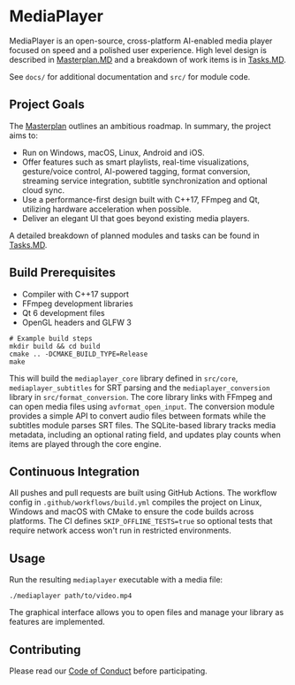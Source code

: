 # MediaPlayer

MediaPlayer is an open-source, cross-platform AI-enabled media player focused on speed and a polished user experience.
High level design is described in [Masterplan.MD](Masterplan.MD) and a breakdown of work items is in [Tasks.MD](Tasks.MD).

See `docs/` for additional documentation and `src/` for module code.

## Project Goals

The [Masterplan](Masterplan.MD) outlines an ambitious roadmap. In summary, the project aims to:

- Run on Windows, macOS, Linux, Android and iOS.
- Offer features such as smart playlists, real-time visualizations, gesture/voice control, AI-powered tagging, format conversion, streaming service integration, subtitle synchronization and optional cloud sync.
- Use a performance-first design built with C++17, FFmpeg and Qt, utilizing hardware acceleration when possible.
- Deliver an elegant UI that goes beyond existing media players.

A detailed breakdown of planned modules and tasks can be found in [Tasks.MD](Tasks.MD).

## Build Prerequisites

- Compiler with C++17 support
- FFmpeg development libraries
- Qt 6 development files
- OpenGL headers and GLFW 3

```
# Example build steps
mkdir build && cd build
cmake .. -DCMAKE_BUILD_TYPE=Release
make
```

This will build the `mediaplayer_core` library defined in `src/core`,
`mediaplayer_subtitles` for SRT parsing and the
`mediaplayer_conversion` library in `src/format_conversion`.
The core library links with FFmpeg and can open media files using
`avformat_open_input`. The conversion module provides a simple API to
convert audio files between formats while the subtitles module parses
SRT files.
The SQLite-based library tracks media metadata, including an optional rating
field, and updates play counts when items are played through the core engine.

## Continuous Integration

All pushes and pull requests are built using GitHub Actions. The workflow
config in `.github/workflows/build.yml` compiles the project on Linux,
Windows and macOS with CMake to ensure the code builds across platforms.
The CI defines `SKIP_OFFLINE_TESTS=true` so optional tests that require
network access won't run in restricted environments.

## Usage

Run the resulting `mediaplayer` executable with a media file:

```
./mediaplayer path/to/video.mp4
```

The graphical interface allows you to open files and manage your library as features are implemented.

## Contributing

Please read our [Code of Conduct](CODE_OF_CONDUCT.md) before participating.
